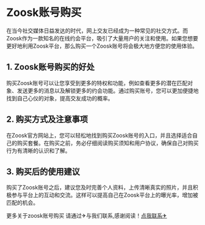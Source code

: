 # Zoosk账号购买

在当今社交媒体日益发达的时代，网上交友已经成为一种常见的社交方式。而Zoosk作为一款知名的在线约会平台，吸引了大量用户的关注和使用。如果您想要更好地利用Zoosk平台，那么购买一个Zoosk账号将会极大地方便您的使用体验。

## 1. Zoosk账号购买的好处

购买Zoosk账号可以让您享受到更多的特权和功能，例如查看更多的潜在匹配对象、发送更多的消息以及解锁更多的约会功能。通过购买账号，您可以更加便捷地找到自己心仪的对象，提高交友成功的概率。

## 2. 购买方式及注意事项

在Zoosk官方网站上，您可以轻松地找到购买Zoosk账号的入口，并且选择适合自己的购买套餐。在购买之前，务必仔细阅读购买须知和用户协议，确保自己对购买行为有清晰的认识和了解。

## 3. 购买后的使用建议

购买了Zoosk账号之后，建议您及时完善个人资料，上传清晰真实的照片，并且积极参与平台上的互动和交流。这样可以提高自己在Zoosk平台上的曝光率，增加被匹配的机会。

更多关于zoosk账号购买 请通过✈与我们联系,感谢阅读！[点我联系✈](https://s.G208.com)